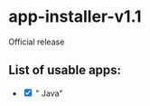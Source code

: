 # app-installer-v1.1
Official release

<h2>List of usable apps: </h2>
<ul>
  <li>
    <input type="checkbox" class="task-list-item-checkbox" checked> " Java" </li>
